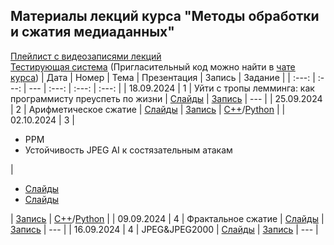 ## Материалы лекций курса "Методы обработки и сжатия медиаданных"

[Плейлист с видеозаписями лекций](https://www.youtube.com/playlist?list=PLhe7c-LCgl4IgY0a3RPwCt-YwL-dPxLvb)
\
[Тестирующая система](https://fall.cv-gml.ru) (Пригласительный код можно найти в [чате курса](https://t.me/vgcourse2024))
| Дата | Номер | Тема | Презентация | Запись | Задание |
| :---: | :---: | --- | :---: | :---: | :---: |
| 18.09.2024 | 1 | Уйти с тропы лемминга: как программисту преуспеть по жизни | [Слайды](https://github.com/Video-Group-Courses/autumn-bachelor-course/blob/2024-2025/01-lecture/%D0%A3%D0%B9%D1%82%D0%B8%20%D1%81%20%D1%82%D1%80%D0%BE%D0%BF%D1%8B%20%D0%BB%D0%B5%D0%BC%D0%BC%D0%B8%D0%BD%D0%B3%D0%B0.%20%D0%9A%D0%B0%D0%BA%20%D0%BF%D1%80%D0%BE%D0%B3%D1%80%D0%B0%D0%BC%D0%BC%D0%B8%D1%81%D1%82%D1%83%20%D0%BF%D1%80%D0%B5%D1%83%D1%81%D0%BF%D0%B5%D1%82%D1%8C%20%D0%BF%D0%BE%20%D0%B6%D0%B8%D0%B7%D0%BD%D0%B8.pptx) | [Запись](https://www.youtube.com/watch?v=iCqhN6FnuQQ&t=1s&pp=ygUY0LXQttC40Log0LIg0LzQsNGC0LDQvdC1) | --- |
| 25.09.2024 | 2 | Арифметическое сжатие | [Слайды](https://github.com/Video-Group-Courses/autumn-bachelor-course/blob/2024-2025/02-lecture/%D0%90%D1%80%D0%B8%D1%84%D0%BC%D0%B5%D1%82%D0%B8%D1%87%D0%B5%D1%81%D0%BA%D0%BE%D0%B5%20%D1%81%D0%B6%D0%B0%D1%82%D0%B8%D0%B5.pptx) | [Запись](https://www.youtube.com/watch?v=Cmoc3pTGNJ0&list=PLhe7c-LCgl4IgY0a3RPwCt-YwL-dPxLvb&index=3) | [C++](https://fall.cv-gml.ru/course/53/task/2)/[Python](https://fall.cv-gml.ru/course/53/task/3) |
| 02.10.2024 | 3 | <ul><li>PPM</li><li>Устойчивость JPEG AI к состязательным атакам</li></uL> | <ul><li>[Слайды](https://github.com/Video-Group-Courses/autumn-bachelor-course/blob/2024-2025/03-lecture/%D0%90%D1%80%D0%B8%D1%84%D0%BC%D0%B5%D1%82%D0%B8%D1%87%D0%B5%D1%81%D0%BA%D0%BE%D0%B5%20%D1%81%D0%B6%D0%B0%D1%82%D0%B8%D0%B5%20PPM.pptx)</li><li>[Слайды](https://github.com/Video-Group-Courses/autumn-bachelor-course/blob/2024-2025/03-lecture/%D0%9D%D0%BE%D0%B2%D1%8B%D0%B5%20%D1%81%D1%82%D0%B0%D0%BD%D0%B4%D0%B0%D1%80%D1%82%D1%8B%20%D1%81%D0%B6%D0%B0%D1%82%D0%B8%D1%8F%20%D0%B8%20%D1%83%D1%81%D1%82%D0%BE%D0%B9%D1%87%D0%B8%D0%B2%D0%BE%D1%81%D1%82%D1%8C%20JPEG%20AI%20%D0%BA%20%D1%81%D0%BE%D1%81%D1%82%D1%8F%D0%B7%D0%B0%D1%82%D0%B5%D0%BB%D1%8C%D0%BD%D1%8B%D0%BC%20%D0%B0%D1%82%D0%B0%D0%BA%D0%B0%D0%BC.pdf)</li></uL> | [Запись](https://www.youtube.com/watch?v=opWaipr6uNE&list=PLhe7c-LCgl4IgY0a3RPwCt-YwL-dPxLvb&index=2) | [C++](https://fall.cv-gml.ru/course/53/task/4)/[Python](https://fall.cv-gml.ru/course/53/task/5) |
| 09.09.2024 | 4 | Фрактальное сжатие | [Слайды](https://github.com/Video-Group-Courses/autumn-bachelor-course/tree/2024-2025/04-lecture) | [Запись](https://www.youtube.com/watch?v=9awNYpCAg84&list=PLhe7c-LCgl4IgY0a3RPwCt-YwL-dPxLvb&index=1) | --- |
| 16.09.2024 | 4 | JPEG&JPEG2000 | [Слайды](https://github.com/Video-Group-Courses/autumn-bachelor-course/tree/2024-2025/05-lecture) | [Запись](https://www.youtube.com/watch?v=rIC3IvpJTd4&list=PLhe7c-LCgl4IgY0a3RPwCt-YwL-dPxLvb&index=1) | --- |
